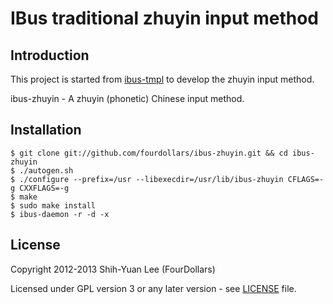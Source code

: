 # IBus traditional zhuyin input method

## Introduction

This project is started from [ibus-tmpl](https://github.com/phuang/ibus-tmpl) to develop the zhuyin input method.

ibus-zhuyin - A zhuyin (phonetic) Chinese input method.

## Installation

    $ git clone git://github.com/fourdollars/ibus-zhuyin.git && cd ibus-zhuyin
    $ ./autogen.sh
    $ ./configure --prefix=/usr --libexecdir=/usr/lib/ibus-zhuyin CFLAGS=-g CXXFLAGS=-g
    $ make
    $ sudo make install
    $ ibus-daemon -r -d -x

## License

Copyright 2012-2013 Shih-Yuan Lee (FourDollars)

Licensed under GPL version 3 or any later version - see [LICENSE](https://raw.github.com/fourdollars/quick/master/LICENSE) file.
